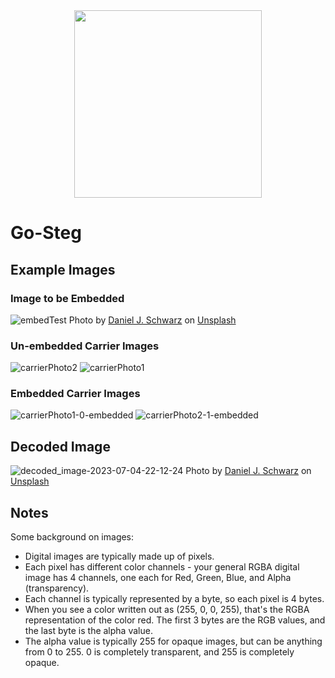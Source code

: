 <div align="center">
  <img src=https://github.com/JudsonStevens/go-steg/assets/35241250/7be4023c-e948-4c62-86d0-09bf5c1b1cf0 width="300" height="300" />
</div>

# Go-Steg

## Example Images

### Image to be Embedded
![embedTest](https://github.com/JudsonStevens/go-steg/assets/35241250/e17643ba-99d9-41a6-bbeb-371ddb3a9dc1)
Photo by <a href="https://unsplash.com/fr/@danieljschwarz?utm_source=unsplash&utm_medium=referral&utm_content=creditCopyText">Daniel J. Schwarz</a> on <a href="https://unsplash.com/?utm_source=unsplash&utm_medium=referral&utm_content=creditCopyText">Unsplash</a>
  

### Un-embedded Carrier Images
![carrierPhoto2](https://github.com/JudsonStevens/go-steg/assets/35241250/2ccde0f2-7fcc-49f5-a70e-0b7508d9d83b)
![carrierPhoto1](https://github.com/JudsonStevens/go-steg/assets/35241250/d00deb2d-87d8-4929-8fd5-0cb85c3d3b66)

### Embedded Carrier Images
![carrierPhoto1-0-embedded](https://github.com/JudsonStevens/go-steg/assets/35241250/0a7b7606-58b9-424a-b076-fd7fab8f4c36)
![carrierPhoto2-1-embedded](https://github.com/JudsonStevens/go-steg/assets/35241250/8a7765c4-5929-4105-bc17-93d098ac620a)

## Decoded Image
![decoded_image-2023-07-04-22-12-24](https://github.com/JudsonStevens/go-steg/assets/35241250/3735b9c9-bcfd-43f3-9d7d-38d7c708b6b1)
Photo by <a href="https://unsplash.com/fr/@danieljschwarz?utm_source=unsplash&utm_medium=referral&utm_content=creditCopyText">Daniel J. Schwarz</a> on <a href="https://unsplash.com/?utm_source=unsplash&utm_medium=referral&utm_content=creditCopyText">Unsplash</a>
  
## Notes
Some background on images:
- Digital images are typically made up of pixels.
- Each pixel has different color channels - your general RGBA digital image has 4 channels, one each for Red,
Green, Blue, and Alpha (transparency).
- Each channel is typically represented by a byte, so each pixel is 4 bytes.
- When you see a color written out as (255, 0, 0, 255), that's the RGBA representation of the color red. The first 3
bytes are the RGB values, and the last byte is the alpha value.
- The alpha value is typically 255 for opaque images, but can be anything from 0 to 255. 0 is completely
transparent, and 255 is completely opaque.
